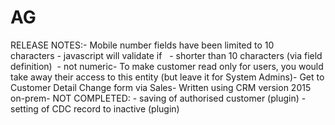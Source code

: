 # AG

RELEASE NOTES:- Mobile number fields have been limited to 10 characters - javascript will validate if   - shorter than 10 characters (via field definition)  - not numeric- To make customer read only for users, you would take away their access to this entity (but leave it for System Admins)- Get to Customer Detail Change form via Sales- Written using CRM version 2015 on-prem- NOT COMPLETED: - saving of authorised customer (plugin) - setting of CDC record to inactive (plugin)
